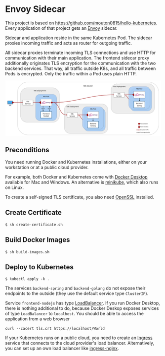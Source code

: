 # Envoy Sidecar

This project is based on https://github.com/mouton0815/hello-kubernetes.
Every application of that project gets an [Envoy](https://www.envoyproxy.io) sidecar.

Sidecar and application reside in the same Kubernetes Pod.
The sidecar proxies incoming traffic and acts as router for outgoing traffic.

All sidecar proxies terminate incoming TLS connections and use HTTP for communication with their main application.
The frontend sidecar proxy additionally originates TLS encryption for the communication with the two backend services.
That way, all traffic outside K8s, and all traffic between Pods is encrypted. Only the traffic within a Pod uses plain HTTP. 


![Envoy Sidecar](envoy-sidecar.jpg "Envoy sidecar")

## Preconditions
You need running Docker and Kubernetes installations, either on your workstation or at a public cloud provider.

For example, both Docker and Kubernetes come with [Docker Desktop](https://www.docker.com/products/docker-desktop) available for Mac and Windows.
An alternative is [minikube](https://kubernetes.io/docs/setup/learning-environment/minikube/), which also runs on Linux.

To create a self-signed TLS certificate, you also need [OpenSSL](https://www.openssl.org) installed.

## Create Certificate
```shell
$ sh create-certificate.sh
```

## Build Docker Images

```shell
$ sh build-images.sh
```

## Deploy to Kubernetes
```shell
$ kubectl apply -k .
```

The services `backend-spring` and `backend-golang` do not expose their endpoints to the outside (they use the default service type `ClusterIP`).

Service `frontend-nodejs` has type [LoadBalancer](https://kubernetes.io/docs/concepts/services-networking/service/#loadbalancer).
If you run Docker Desktop, there is nothing additional to do, because Docker Deskop exposes services of type `LoadBalancer` to `localhost`.
You should be able to access the application from a web browser  
```
curl --cacert tls.crt https://localhost/World 
```
If your Kubernetes runs on a public cloud, you need to create an [Ingress](https://kubernetes.io/docs/concepts/services-networking/ingress/) service
that connects to the cloud provider's load balancer. Alternatively, you can set up an own load balancer like [ingress-nginx](https://github.com/kubernetes/ingress-nginx).